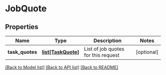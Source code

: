 # JobQuote

## Properties
Name | Type | Description | Notes
------------ | ------------- | ------------- | -------------
**task_quotes** | [**list[TaskQuote]**](TaskQuote.md) | List of job quotes for this request | [optional] 

[[Back to Model list]](../README.md#documentation-for-models) [[Back to API list]](../README.md#documentation-for-api-endpoints) [[Back to README]](../README.md)


